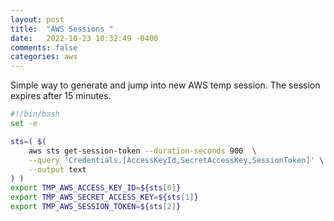 ```yaml
---
layout: post
title:  "AWS Sessions "
date:   2022-10-23 10:32:49 -0400 
comments: false
categories: aws
---
```


Simple way to generate and jump into new AWS temp session. 
The session expires after 15 minutes.

```bash
#!/bin/bash
set -e

sts=( $(
    aws sts get-session-token --duration-seconds 900  \
    --query 'Credentials.[AccessKeyId,SecretAccessKey,SessionToken]' \
    --output text
) )
export TMP_AWS_ACCESS_KEY_ID=${sts[0]}
export TMP_AWS_SECRET_ACCESS_KEY=${sts[1]}
export TMP_AWS_SESSION_TOKEN=${sts[2]}

```




